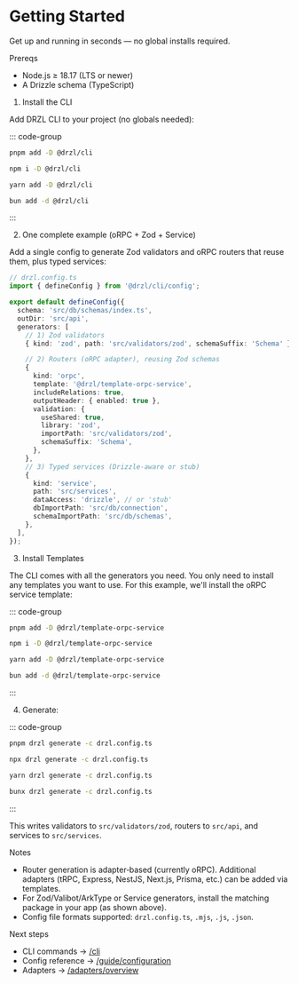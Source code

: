 # Getting Started

Get up and running in seconds — no global installs required.

Prereqs

- Node.js ≥ 18.17 (LTS or newer)
- A Drizzle schema (TypeScript)

1. Install the CLI

Add DRZL CLI to your project (no globals needed):

::: code-group

```bash [pnpm]
pnpm add -D @drzl/cli
```

```bash [npm]
npm i -D @drzl/cli
```

```bash [yarn]
yarn add -D @drzl/cli
```

```bash [bun]
bun add -d @drzl/cli
```

:::

2. One complete example (oRPC + Zod + Service)

Add a single config to generate Zod validators and oRPC routers that reuse them, plus typed services:

```ts
// drzl.config.ts
import { defineConfig } from '@drzl/cli/config';

export default defineConfig({
  schema: 'src/db/schemas/index.ts',
  outDir: 'src/api',
  generators: [
    // 1) Zod validators
    { kind: 'zod', path: 'src/validators/zod', schemaSuffix: 'Schema' },

    // 2) Routers (oRPC adapter), reusing Zod schemas
    {
      kind: 'orpc',
      template: '@drzl/template-orpc-service',
      includeRelations: true,
      outputHeader: { enabled: true },
      validation: {
        useShared: true,
        library: 'zod',
        importPath: 'src/validators/zod',
        schemaSuffix: 'Schema',
      },
    },
    // 3) Typed services (Drizzle-aware or stub)
    {
      kind: 'service',
      path: 'src/services',
      dataAccess: 'drizzle', // or 'stub'
      dbImportPath: 'src/db/connection',
      schemaImportPath: 'src/db/schemas',
    },
  ],
});
```

3. Install Templates

The CLI comes with all the generators you need. You only need to install any templates you want to use. For this example, we'll install the oRPC service template:

::: code-group

```bash [pnpm]
pnpm add -D @drzl/template-orpc-service
```

```bash [npm]
npm i -D @drzl/template-orpc-service
```

```bash [yarn]
yarn add -D @drzl/template-orpc-service
```

```bash [bun]
bun add -d @drzl/template-orpc-service
```

:::

4. Generate:

::: code-group

```bash [pnpm]
pnpm drzl generate -c drzl.config.ts
```

```bash [npm]
npx drzl generate -c drzl.config.ts
```

```bash [yarn]
yarn drzl generate -c drzl.config.ts
```

```bash [bun]
bunx drzl generate -c drzl.config.ts
```

:::

This writes validators to `src/validators/zod`, routers to `src/api`, and services to `src/services`.

Notes

- Router generation is adapter‑based (currently oRPC). Additional adapters (tRPC, Express, NestJS, Next.js, Prisma, etc.) can be added via templates.
- For Zod/Valibot/ArkType or Service generators, install the matching package in your app (as shown above).
- Config file formats supported: `drzl.config.ts`, `.mjs`, `.js`, `.json`.

Next steps

- CLI commands → [/cli](/cli)
- Config reference → [/guide/configuration](/guide/configuration)
- Adapters → [/adapters/overview](/adapters/overview)
